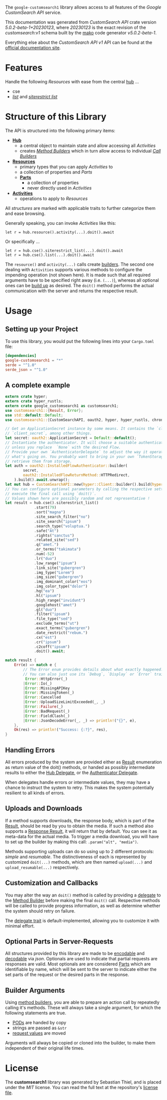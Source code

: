 <!---
DO NOT EDIT !
This file was generated automatically from 'src/generator/templates/api/README.md.mako'
DO NOT EDIT !
-->
The `google-customsearch1` library allows access to all features of the *Google CustomSearch API* service.

This documentation was generated from *CustomSearch API* crate version *5.0.2-beta-1+20230123*, where *20230123* is the exact revision of the *customsearch:v1* schema built by the [mako](http://www.makotemplates.org/) code generator *v5.0.2-beta-1*.

Everything else about the *CustomSearch API* *v1* API can be found at the
[official documentation site](https://developers.google.com/custom-search/v1/introduction).
# Features

Handle the following *Resources* with ease from the central [hub](https://docs.rs/google-customsearch1/5.0.2-beta-1+20230123/google_customsearch1/CustomSearchAPI) ... 

* cse
 * [*list*](https://docs.rs/google-customsearch1/5.0.2-beta-1+20230123/google_customsearch1/api::CseListCall) and [*siterestrict list*](https://docs.rs/google-customsearch1/5.0.2-beta-1+20230123/google_customsearch1/api::CseSiterestrictListCall)




# Structure of this Library

The API is structured into the following primary items:

* **[Hub](https://docs.rs/google-customsearch1/5.0.2-beta-1+20230123/google_customsearch1/CustomSearchAPI)**
    * a central object to maintain state and allow accessing all *Activities*
    * creates [*Method Builders*](https://docs.rs/google-customsearch1/5.0.2-beta-1+20230123/google_customsearch1/client::MethodsBuilder) which in turn
      allow access to individual [*Call Builders*](https://docs.rs/google-customsearch1/5.0.2-beta-1+20230123/google_customsearch1/client::CallBuilder)
* **[Resources](https://docs.rs/google-customsearch1/5.0.2-beta-1+20230123/google_customsearch1/client::Resource)**
    * primary types that you can apply *Activities* to
    * a collection of properties and *Parts*
    * **[Parts](https://docs.rs/google-customsearch1/5.0.2-beta-1+20230123/google_customsearch1/client::Part)**
        * a collection of properties
        * never directly used in *Activities*
* **[Activities](https://docs.rs/google-customsearch1/5.0.2-beta-1+20230123/google_customsearch1/client::CallBuilder)**
    * operations to apply to *Resources*

All *structures* are marked with applicable traits to further categorize them and ease browsing.

Generally speaking, you can invoke *Activities* like this:

```Rust,ignore
let r = hub.resource().activity(...).doit().await
```

Or specifically ...

```ignore
let r = hub.cse().siterestrict_list(...).doit().await
let r = hub.cse().list(...).doit().await
```

The `resource()` and `activity(...)` calls create [builders][builder-pattern]. The second one dealing with `Activities` 
supports various methods to configure the impending operation (not shown here). It is made such that all required arguments have to be 
specified right away (i.e. `(...)`), whereas all optional ones can be [build up][builder-pattern] as desired.
The `doit()` method performs the actual communication with the server and returns the respective result.

# Usage

## Setting up your Project

To use this library, you would put the following lines into your `Cargo.toml` file:

```toml
[dependencies]
google-customsearch1 = "*"
serde = "^1.0"
serde_json = "^1.0"
```

## A complete example

```Rust
extern crate hyper;
extern crate hyper_rustls;
extern crate google_customsearch1 as customsearch1;
use customsearch1::{Result, Error};
use std::default::Default;
use customsearch1::{CustomSearchAPI, oauth2, hyper, hyper_rustls, chrono, FieldMask};

// Get an ApplicationSecret instance by some means. It contains the `client_id` and 
// `client_secret`, among other things.
let secret: oauth2::ApplicationSecret = Default::default();
// Instantiate the authenticator. It will choose a suitable authentication flow for you, 
// unless you replace  `None` with the desired Flow.
// Provide your own `AuthenticatorDelegate` to adjust the way it operates and get feedback about 
// what's going on. You probably want to bring in your own `TokenStorage` to persist tokens and
// retrieve them from storage.
let auth = oauth2::InstalledFlowAuthenticator::builder(
        secret,
        oauth2::InstalledFlowReturnMethod::HTTPRedirect,
    ).build().await.unwrap();
let mut hub = CustomSearchAPI::new(hyper::Client::builder().build(hyper_rustls::HttpsConnectorBuilder::new().with_native_roots().https_or_http().enable_http1().enable_http2().build()), auth);
// You can configure optional parameters by calling the respective setters at will, and
// execute the final call using `doit()`.
// Values shown here are possibly random and not representative !
let result = hub.cse().siterestrict_list()
             .start(79)
             .sort("magna")
             .site_search_filter("no")
             .site_search("ipsum")
             .search_type("voluptua.")
             .safe("At")
             .rights("sanctus")
             .related_site("sed")
             .q("amet.")
             .or_terms("takimata")
             .num(-52)
             .lr("duo")
             .low_range("ipsum")
             .link_site("gubergren")
             .img_type("Lorem")
             .img_size("gubergren")
             .img_dominant_color("eos")
             .img_color_type("dolor")
             .hq("ea")
             .hl("ipsum")
             .high_range("invidunt")
             .googlehost("amet")
             .gl("duo")
             .filter("ipsum")
             .file_type("sed")
             .exclude_terms("ut")
             .exact_terms("gubergren")
             .date_restrict("rebum.")
             .cx("est")
             .cr("ipsum")
             .c2coff("ipsum")
             .doit().await;

match result {
    Err(e) => match e {
        // The Error enum provides details about what exactly happened.
        // You can also just use its `Debug`, `Display` or `Error` traits
         Error::HttpError(_)
        |Error::Io(_)
        |Error::MissingAPIKey
        |Error::MissingToken(_)
        |Error::Cancelled
        |Error::UploadSizeLimitExceeded(_, _)
        |Error::Failure(_)
        |Error::BadRequest(_)
        |Error::FieldClash(_)
        |Error::JsonDecodeError(_, _) => println!("{}", e),
    },
    Ok(res) => println!("Success: {:?}", res),
}

```
## Handling Errors

All errors produced by the system are provided either as [Result](https://docs.rs/google-customsearch1/5.0.2-beta-1+20230123/google_customsearch1/client::Result) enumeration as return value of
the doit() methods, or handed as possibly intermediate results to either the 
[Hub Delegate](https://docs.rs/google-customsearch1/5.0.2-beta-1+20230123/google_customsearch1/client::Delegate), or the [Authenticator Delegate](https://docs.rs/yup-oauth2/*/yup_oauth2/trait.AuthenticatorDelegate.html).

When delegates handle errors or intermediate values, they may have a chance to instruct the system to retry. This 
makes the system potentially resilient to all kinds of errors.

## Uploads and Downloads
If a method supports downloads, the response body, which is part of the [Result](https://docs.rs/google-customsearch1/5.0.2-beta-1+20230123/google_customsearch1/client::Result), should be
read by you to obtain the media.
If such a method also supports a [Response Result](https://docs.rs/google-customsearch1/5.0.2-beta-1+20230123/google_customsearch1/client::ResponseResult), it will return that by default.
You can see it as meta-data for the actual media. To trigger a media download, you will have to set up the builder by making
this call: `.param("alt", "media")`.

Methods supporting uploads can do so using up to 2 different protocols: 
*simple* and *resumable*. The distinctiveness of each is represented by customized 
`doit(...)` methods, which are then named `upload(...)` and `upload_resumable(...)` respectively.

## Customization and Callbacks

You may alter the way an `doit()` method is called by providing a [delegate](https://docs.rs/google-customsearch1/5.0.2-beta-1+20230123/google_customsearch1/client::Delegate) to the 
[Method Builder](https://docs.rs/google-customsearch1/5.0.2-beta-1+20230123/google_customsearch1/client::CallBuilder) before making the final `doit()` call. 
Respective methods will be called to provide progress information, as well as determine whether the system should 
retry on failure.

The [delegate trait](https://docs.rs/google-customsearch1/5.0.2-beta-1+20230123/google_customsearch1/client::Delegate) is default-implemented, allowing you to customize it with minimal effort.

## Optional Parts in Server-Requests

All structures provided by this library are made to be [encodable](https://docs.rs/google-customsearch1/5.0.2-beta-1+20230123/google_customsearch1/client::RequestValue) and 
[decodable](https://docs.rs/google-customsearch1/5.0.2-beta-1+20230123/google_customsearch1/client::ResponseResult) via *json*. Optionals are used to indicate that partial requests are responses 
are valid.
Most optionals are are considered [Parts](https://docs.rs/google-customsearch1/5.0.2-beta-1+20230123/google_customsearch1/client::Part) which are identifiable by name, which will be sent to 
the server to indicate either the set parts of the request or the desired parts in the response.

## Builder Arguments

Using [method builders](https://docs.rs/google-customsearch1/5.0.2-beta-1+20230123/google_customsearch1/client::CallBuilder), you are able to prepare an action call by repeatedly calling it's methods.
These will always take a single argument, for which the following statements are true.

* [PODs][wiki-pod] are handed by copy
* strings are passed as `&str`
* [request values](https://docs.rs/google-customsearch1/5.0.2-beta-1+20230123/google_customsearch1/client::RequestValue) are moved

Arguments will always be copied or cloned into the builder, to make them independent of their original life times.

[wiki-pod]: http://en.wikipedia.org/wiki/Plain_old_data_structure
[builder-pattern]: http://en.wikipedia.org/wiki/Builder_pattern
[google-go-api]: https://github.com/google/google-api-go-client

# License
The **customsearch1** library was generated by Sebastian Thiel, and is placed 
under the *MIT* license.
You can read the full text at the repository's [license file][repo-license].

[repo-license]: https://github.com/Byron/google-apis-rsblob/main/LICENSE.md

